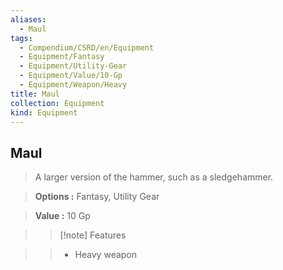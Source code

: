 ```yaml
---
aliases:
  - Maul
tags:
  - Compendium/CSRD/en/Equipment
  - Equipment/Fantasy
  - Equipment/Utility-Gear
  - Equipment/Value/10-Gp
  - Equipment/Weapon/Heavy
title: Maul
collection: Equipment
kind: Equipment
---
```

## Maul    
    
>A larger version of the hammer, such as a sledgehammer.    
> **Options :** Fantasy, Utility Gear    
> **Value :** 10 Gp    
>>[!note] Features    
>> - Heavy weapon